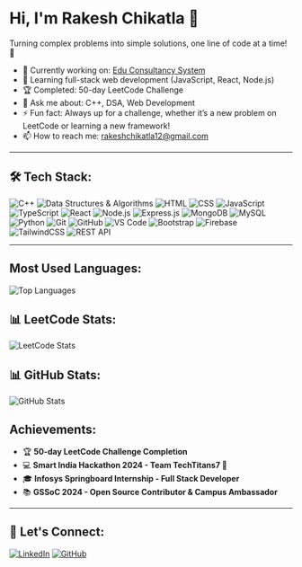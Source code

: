 # Hi, I'm Rakesh Chikatla 👋

Turning complex problems into simple solutions, one line of code at a time! 🚀

- 🔭 Currently working on: [Edu Consultancy System]((https://github.com/chikatlarakesh/Edu-Consultancy-System))
- 🌱 Learning full-stack web development (JavaScript, React, Node.js)
- 🏆 Completed: 50-day LeetCode Challenge
- 💬 Ask me about: C++, DSA, Web Development
- ⚡ Fun fact: Always up for a challenge, whether it’s a new problem on LeetCode or learning a new framework!
- 📫 How to reach me: [rakeshchikatla12@gmail.com](mailto:rakeshchikatla12@gmail.com)

---

## 🛠 Tech Stack:
![C++](https://img.shields.io/badge/-C++-00599C?logo=cplusplus&logoColor=white&style=flat)
![Data Structures & Algorithms](https://img.shields.io/badge/-Data%20Structures%20&%20Algorithms-61DAFB?style=flat)
![HTML](https://img.shields.io/badge/-HTML5-E34F26?logo=html5&logoColor=white&style=flat)
![CSS](https://img.shields.io/badge/-CSS3-1572B6?logo=css3&logoColor=white&style=flat)
![JavaScript](https://img.shields.io/badge/-JavaScript-F7DF1E?logo=javascript&logoColor=black&style=flat)
![TypeScript](https://img.shields.io/badge/-TypeScript-007ACC?logo=typescript&logoColor=white&style=flat)
![React](https://img.shields.io/badge/-React-61DAFB?logo=react&logoColor=black&style=flat)
![Node.js](https://img.shields.io/badge/-Node.js-339933?logo=nodedotjs&logoColor=white&style=flat)
![Express.js](https://img.shields.io/badge/-Express.js-000000?logo=express&logoColor=white&style=flat)
![MongoDB](https://img.shields.io/badge/-MongoDB-47A248?logo=mongodb&logoColor=white&style=flat)
![MySQL](https://img.shields.io/badge/-MySQL-4479A1?logo=mysql&logoColor=white&style=flat)
![Python](https://img.shields.io/badge/-Python-3776AB?logo=python&logoColor=white&style=flat)
![Git](https://img.shields.io/badge/-Git-F05032?logo=git&logoColor=white&style=flat)
![GitHub](https://img.shields.io/badge/-GitHub-181717?logo=github&logoColor=white&style=flat)
![VS Code](https://img.shields.io/badge/-VS%20Code-007ACC?logo=visualstudiocode&logoColor=white&style=flat)
![Bootstrap](https://img.shields.io/badge/-Bootstrap-7952B3?logo=bootstrap&logoColor=white&style=flat)
![Firebase](https://img.shields.io/badge/-Firebase-FFCA28?logo=firebase&logoColor=black&style=flat)
![TailwindCSS](https://img.shields.io/badge/-TailwindCSS-38B2AC?logo=tailwind-css&logoColor=white&style=flat)
![REST API](https://img.shields.io/badge/-REST%20API-61DAFB?logo=postman&logoColor=black&style=flat)


---
<h2>Most Used Languages:</h2>
<!-- Add your most-used languages in GitHub -->
<img src="https://github-readme-stats.vercel.app/api/top-langs/?username=chikatlarakesh&layout=compact&theme=radical" alt="Top Languages"/>

## 📊 LeetCode Stats:

![LeetCode Stats](https://leetcard.jacoblin.cool/Rakesh_chikatla?theme=dark&font=Fira%20Code&ext=heatmap)

## 📊 GitHub Stats:

<!-- Add GitHub stats with relevant icons -->
<img src="https://github-readme-stats.vercel.app/api?username=chikatlarakesh&show_icons=true&theme=radical" alt="GitHub Stats"/>

<h2>Achievements:</h2>
<!-- You can include badges like LeetCode or Hackathon participation here -->
<ul>
  <li>🏆 <strong>50-day LeetCode Challenge Completion</strong></li>
  <li>💻 <strong>Smart India Hackathon 2024 - Team TechTitans7 🚀</strong></li>
  <li>🎓 <strong>Infosys Springboard Internship - Full Stack Developer</strong></li>
  <li>📚 <strong>GSSoC 2024 - Open Source Contributor & Campus Ambassador</strong></li>
</ul>

---

## 🔗 Let's Connect:

[![LinkedIn](https://img.shields.io/badge/-LinkedIn-0077B5?logo=linkedin&logoColor=white&style=flat)](https://linkedin.com/in/rakeshchikatla)
[![GitHub](https://img.shields.io/badge/-GitHub-181717?logo=github&logoColor=white&style=flat)](https://github.com/chikatlarakesh)
